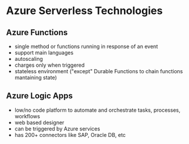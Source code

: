# Azure Serverless Technologies

## Azure Functions
- single method or functions running in response of an event
- support main languages
- autoscaling
- charges only when triggered
- stateless environment ("except" Durable Functions to chain functions mantaining state)

## Azure Logic Apps
- low/no code platform to automate and orchestrate tasks, processes, workflows
- web based designer
- can be triggered by Azure services
- has 200+ connectors like SAP, Oracle DB, etc


